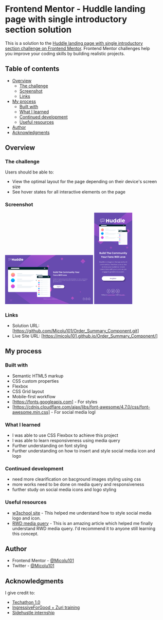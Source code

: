 # Frontend Mentor - Huddle landing page with single introductory section solution

This is a solution to the [Huddle landing page with single introductory section challenge on Frontend Mentor](https://www.frontendmentor.io/challenges/huddle-landing-page-with-a-single-introductory-section-B_2Wvxgi0). Frontend Mentor challenges help you improve your coding skills by building realistic projects.

## Table of contents

- [Overview](#overview)
  - [The challenge](#the-challenge)
  - [Screenshot](#screenshot)
  - [Links](#links)
- [My process](#my-process)
  - [Built with](#built-with)
  - [What I learned](#what-i-learned)
  - [Continued development](#continued-development)
  - [Useful resources](#useful-resources)
- [Author](#author)
- [Acknowledgments](#acknowledgments)

## Overview

### The challenge

Users should be able to:

- View the optimal layout for the page depending on their device's screen size
- See hover states for all interactive elements on the page

### Screenshot

<img src="/images/Desktop_huddle-landing-page.png" alt="DesktopView"  style="width: 289px; height:161px">
<img src="/images/Mobile_huddle-landing-page.png" alt="MobileView"  style="width: 125px; height:300px">

### Links

- Solution URL: [https://github.com/Micolu101/Order_Summary_Component.git]
- Live Site URL: [https://micolu101.github.io/Order_Summary_Component/]

## My process

### Built with

- Semantic HTML5 markup
- CSS custom properties
- Flexbox
- CSS Grid layout
- Mobile-first workflow
- [https://fonts.googleapis.com] - For styles
- [https://cdnjs.cloudflare.com/ajax/libs/font-awesome/4.7.0/css/font-awesome.min.css] - For social media logl

### What I learned

- I was able to use CSS Flexbox to achieve this project
- I was able to learn responsiveness using media query
- Further understanding on font styling
- Further understanding on how to insert and style social media icon and logo

### Continued development

- need more clearification on bacground images styling using css
- more works need to be done on media query and responsiveness
- further study on social media icons and logo styling

### Useful resources

- [w3school site](https://www.w3schools.com/howto/howto_css_social_media_buttons.asp) - This helped me understand how to style social media logo and icon.
- [RWD media query](https://www.w3schools.com/css/css_rwd_mediaqueries.asp) - This is an amazing article which helped me finally understand RWD media query. I'd recommend it to anyone still learning this concept.

## Author

- Frontend Mentor - [@Micolu101](https://www.frontendmentor.io/profile/micolu101)
- Twitter - [@Micolu101](https://www.twitter.com/micolu101)

## Acknowledgments

I give credit to:

- [Techathon 1.0](https://twitter.com/Techathonian)
- [IngressiveForGood + Zuri training](https://twitter.com/theZuriTeam)
- [Sidehustle internship](https://twitter.com/NgSidehustle)
